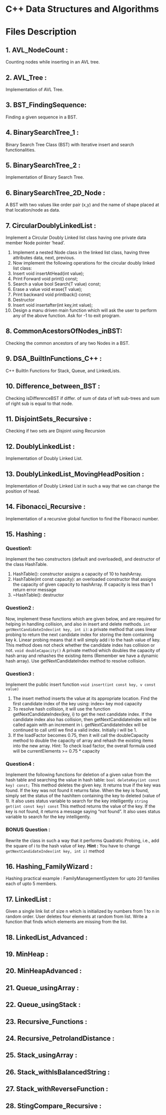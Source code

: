 # **C++ Data Structures and Algorithms**

# Files Description

## 1. AVL_NodeCount : 
Counting nodes while inserting in an AVL tree.

## 2. AVL_Tree : 
Implementation of AVL Tree.

## 3. BST_FindingSequence:
Finding a given sequence in a BST.

## 4. BinarySearchTree_1 : 
Binary Search Tree Class (BST) with Iterative insert and search functionalities.

## 5. BinarySearchTree_2 :
Implementation of Binary Search Tree.

## 6. BinarySearchTree_2D_Node :
A BST with two values like order pair (x,y) and the name of shape placed at that location/node as data.

## 7. CircularDoublyLinkedList :
Implement a Circular Doubly Linked list class having one private data member Node pointer ‘head’.
1. Implement a nested Node class in the linked list class, having three attributes data, next, previous.
2. Now implement the following operations for the circular doubly linked list class:
2. Insert void insertAtHead(int value);
3. Print Forward void print() const;
4. Search a value bool Search(T value) const;
5. Erase a value void erase(T value);
6. Print backward void printback() const;
7. Destructor
8. Insert void insertafter(int key,int value);
9. Design a manu driven main function which will ask the user to perform any of the above function. Ask for -1 to exit program.

## 8. CommonAcestorsOfNodes_inBST:
Checking the common ancestors of any two Nodes in a BST.

## 9. DSA_BuiltInFunctions_C++ :
C++ BuiltIn Functions for Stack, Queue, and LinkedLists.

## 10. Difference_between_BST :
Checking isDifferenceBST if differ. of sum of data of left sub-trees and sum of right sub is equal to that node.

## 11. DisjointSets_Recursive :
Checking if two sets are Disjoint using Recursion

## 12. DoublyLinkedList :
Implementation of Doubly Linked List.

## 13. DoublyLinkedList_MovingHeadPosition :
Implementation of Doubly Linked List in such a way that we can change the position of head.

## 14. Fibonacci_Recursive :
Implementation of a recursive global function to find the Fibonacci number.

## 15. Hashing :
### Question1:
Implement the two constructors (default and overloaded), and destructor of the class HashTable. 
1. HashTable(): constructor assigns a capacity of 10 to hashArray.
2. HashTable(int const capacity): an overloaded constructor that assigns the capacity of given capacity to hashArray. If capacity is less than 1 return error message
3. ~HashTable(): destructor

### Question2 :
Now, implement these functions which are given below, and are required for helping in handling collision, and also in insert and delete methods. ```int getNextCandidateIndex(int key, int i)```: a private method that uses linear probing to return the next candidate index for storing the item containing key k. Linear probing means that it will simply add i to the hash value of key. This method does not check whether the candidate index has collision or not.
```void doubleCapacity()``` A private method which doubles the capacity of hash array and rehashes the existing items (Remember we have a dynamic hash array). Use getNextCandidateIndex method to resolve collision.

### Question3 :
Implement the public insert function ```void insert(int const key, v const value)```
1. The insert method inserts the value at its appropriate location. Find the first candidate index of the key using: index= key mod capacity
2. To resolve hash collision, it will use the function getNextCandidateIndex(key, i) to get the next candidate index. If the candidate index also has collision, then getNextCandidateIndex will be called again with an increment in i. getNextCandidateIndex will be continued to call until we find a valid index. Initially i will be 1.
3. If the loadFactor becomes 0.75, then it will call the doubleCapacity method to double the capacity of array and rehash the existing items into the new array.
Hint: To check load factor, the overall formula used will be currentElements >= 0.75 * capacity

### Question4 :
Implement the following functions for deletion of a given value from the hash table and searching the value in hash table:
```bool deleteKey(int const key) const;```
This method deletes the given key. It returns true if the key was found. If the key was not found it returns false. When the key is found, simply set the status of the hashItem containing the key to deleted (value of 1). It also uses status variable to search for the key intelligently ```string get(int const key) const```
This method returns the value of the key. If the key is not found, it returns a message saying “not found”. It also uses status variable to search for the key intelligently.

### BONUS Question :
Rewrite the class in such a way that it performs Quadratic Probing, i.e., add the square of i to the hash value of key.
**Hint :** You have to change ```getNextCandidateIndex(int key, int i)``` method

## 16. Hashing_FamilyWizard :
Hashing practical example : FamilyManagementSystem for upto 20 families each of upto 5 members.

## 17. LinkedList :
Given a single link list of size n which is initialized by numbers from 1 to n in random order. User deletes four elements at random from list. Write a function that finds which elements are missing from the list.

## 18. LinkedList_Advanced :


## 19. MinHeap :

## 20. MinHeapAdvanced :

## 21. Queue_usingArray :

## 22. Queue_usingStack :

## 23. Recursive_Functions :

## 24. Recursive_PetrolandDistance :

## 25. Stack_usingArray :

## 26. Stack_withIsBalancedString :

## 27. Stack_withReverseFunction :

## 28. StingCompare_Recursive :
